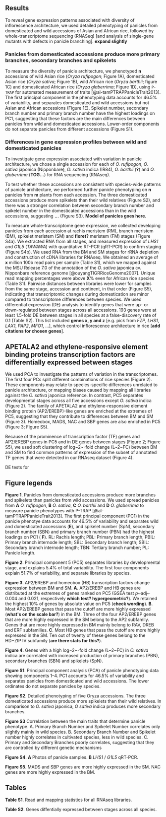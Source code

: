 ## Results

To reveal gene expression patterns associated with diversity of inflorescence architecture, we used detailed phenotyping of panicles from domesticated and wild accessions of Asian and African rice, followed by whole-transcriptome sequencing (RNASeq) [and analysis of single-gene mutants with defects in panicle branching]. **expand slightly**

### Panicles from domesticated accessions produce more primary branches, secondary branches and spikelets

To measure the diversity of panicle architecture, we phenotyped **n** accessions of wild Asian rice (*Oryza rufipogon*; Figure 1A), domesticated Asian rice (*Oryza sativa*; Figure 1B), wild African rice (*Oryza barthii*; figure 1C) and domesticated African rice (*Oryza glaberrima*; Figure 1D), using `P-TRAP` for automated measurement of traits [@al-tamPTRAPPanicleTrait2013]. The first principal component in the phenotyping data accounts for 46.5% of variability, and separates domesticated and wild accessions but not Asian and African accessions (Figure 1E). Spikelet number, secondary branch number and primary branch number have the highest loadings on PC1, suggesting that these factors are the main differences between panicles from wild and domesticated accessions. Lower-order components do not separate panicles from different accessions (Figure S1).

### Differences in gene expression profiles between wild and domesticated panicles

To investigate gene expression associated with variation in panicle architecture, we chose a single accession for each of *O. rufipogon*, *O. sativa* japonica (Nipponbare), *O. sativa* indica (IR84), *O. barthii* (**?**) and *O. glaberrima* (**TOG...**) for RNA sequencing (RNAseq).

To test whether these accessions are consistent with species-wide patterns of panicle architecture, we performed further panicle phenotyping on **n** panicles from **m** plants from each accession. The three domesticated accessions produce more spikelets than their wild relatives (Figure S2), and there was a stronger correlation between secondary branch number and spikelet number in the domesticated accessions than in the wild accessions, suggesting **...** (Figure S3). **Model of panicles goes here.**

To measure whole-transcriptome gene expression, we collected developing panicles from each accession at rachis meristem (RM), branch meristem (BM), spikelet meristem (SM) and **floret?** meristem (FM) stages (Figure S4a). We extracted RNA from all stages, and measured expression of *LHS1* and *G1L5* (*TAWAWA*) with quantitative RT-PCR (qRT-PCR) to confirm staging (Figure S4b). We used RNA from the BM and SM stages for rRNA depletion and construction of cDNA libraries for RNAseq. We obtained an average of **x** million 100b read pairs per sample (Table S1), which we mapped against the MSU Release 7.0 of the annotation of the *O. sativa* japonica cv. Nipponbare reference genome [@ouyangTIGRRiceGenome2007]. Unique read mapping percentages were above **X**% even for African rice species (Table S1). Pairwise distances between libraries were lower for samples from the same stage, accession and continent, in that order (Figure S5), indicating that transcriptomic changes during domestication are minor compared to transcriptome differences between species. We used differential expression (DE) analysis to identify genes that were up- or down-regulated between stages across all accessions. 193 genes were at least 1.5-fold DE between stages in all species at a false-discovery rate of 0.1 (Table S2). This list included **genes x, y and z** [e.g. pick from *FZP*, *LHS1*, *LAX1*, *PAP2*, *MFO1*, ...], which control inflorescence architecture in rice [**add citations for chosen genes**]. 

## APETALA2 and ethylene-responsive element binding proteins transcription factors are differentially expressed between stages

We used PCA to investigate the patterns of variation in the transcriptomes. The first four PCs split different combinations of rice species (Figure 2). These components may relate to species-specific differences unrelated to panicle architecture, or mapping biases caused by mapping all libraries against the *O. sativa* japonica reference. In contrast, PC5 separates developmental stages across all five accessions except *O. sativa* indica (Figure 2). The family of APETALA2 and ethylene-responsive element binding protein (AP2/EREBP)-like genes are enriched at the extremes of PC5, suggesting that they contribute to differences between BM and SM (Figure 3). Homeobox, MADS, NAC and SBP genes are also enriched in PC5 (Figure 3; Figure S5). 

Because of the prominence of transcription factor (TF) genes and AP2/EREBP genes in PC5 and in DE genes between stages (Figure 2; Figure S5), we used soft clustering of log~2~-fold change (L~2~FC) between BM and SM to find common patterns of expression of the subset of annotated TF genes that were detected in our RNAseq dataset (Figure 4). 


DE tests for 


## Figure legends

**Figure 1**. Panicles from domesticated accessions produce more branches and spikelets than panicles from wild accessions. We used spread panicles from **A** *O. rufipogon*, **B** *O. sativa*, **C** *O. barthii* and **D** *O. glaberrima* to measure panicle phenotypes with P-TRAP [@al-tamPTRAPPanicleTrait2013]. The first principal component (PC1) in the panicle phenotye data accounts for 46.5% of variability and separates wild and domesticated accessions (**E**), and spikelet number (SpN), secondary branch number (SBN) and primary branch number (PBN) had the highest loadings on PC1 ( **F**). RL: Rachis length; PBL: Primary branch length; PBIL: Primary branch internode length; SBL: Secondary branch length; SBIL: Secondary branch internode length; TBN: Tertiary branch number; PL: Panicle length.

**Figure 2**. Principal component 5 (PC5) separates libraries by developmental stage, and explains 5.4% of total variability. The first four components explain 51.7% of variability, and separate libraries by species.

**Figure 3**. AP2/EREBP and homeobox (HB) transcription factors change expression between BM and SM. **A**. AP2/EREBP and HB genes are distributed at the extremes of genes ranked on PC5 (GSEA test *p*~adj~ 0.004 and 0.021, respectively **which test? hypergeometric?**). We retained the highest 10% of genes by absolute value on PC5 (**check wording**). **B**. Most AP2/EREBP genes that pass the cutoff are more highly expressed (**what's on the scale bar?**) in the BM. Three of the four AP2/EREBP genes that are more highly expressed in the SM belong to the AP2 subfamily. Genes that are more highly expressed in BM mainly belong to RAV, DREB and ERF subfamilies. **C**. Most HB genes that pass the cutoff are more highly expressed in the SM. Ten out of twenty of these genes belong to the HD−ZIP IV subfamily (**are there stats for this?**).

**Figure 4**. Genes with a high log~2~-fold change (L~2~FC) in *O. sativa* indica are correlated with increased production of primary branches (PBN), secondary branches (SBN) and spikelets (SpN). 

**Figure S1**. Principal component analysis (PCA) of panicle phenotyping data showing components 1–4. PC1 accounts for 46.5% of variability and separates panicles from domesticated and wild accessions. The lower ordinates do not separate panicles by species.

**Figure S2**. Detailed phenotyping of five Oryza accessions. The three domesticated accessions produce more spikelets than their wild relatives. In comparison to *O. sativa* japonica, *O sativa* indica produces more secondary branches.

**Figure S3** Correlation between the main traits that determine panicle phenotype. A. Primary Branch Number and Spikelet Number correlates only slightly mainly in wild species. B. Secondary Branch Number and Spikelet number
highly correlates in cultivated species, less in wild species. C.
Primary and Secondary Branches poorly correlates, suggesting that they
are controlled by different genetic mechanisms

**Figure S4**. **A** Photos of panicle samples. **B** *LHS1* / *G1L5* qRT-PCR.

**Figure S5**. MADS and SBP genes are more highly expressed in the SM. NAC genes are more highly expressed in the BM.

## Tables

**Table S1**. Read and mapping statistics for all RNAseq libraries.

**Table S2**. Genes diffentially expressed between stages across all species.